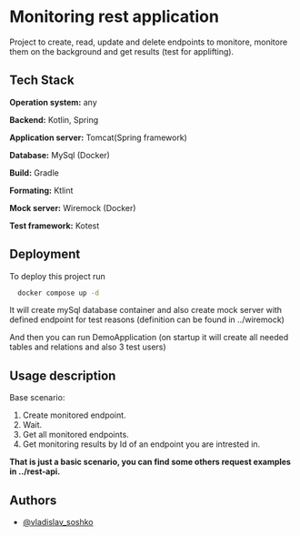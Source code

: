 
# Monitoring rest application
Project to create, read, update and delete endpoints to monitore, monitore them on the background and get results (test for applifting).




## Tech Stack

**Operation system:** any 

**Backend:** Kotlin, Spring

**Application server:** Tomcat(Spring framework)

**Database:** MySql (Docker)

**Build:** Gradle

**Formating:** Ktlint

**Mock server:** Wiremock (Docker)

**Test framework:** Kotest

## Deployment

To deploy this project run

```bash
  docker compose up -d
```
It will create mySql database container and also create mock server with defined endpoint for test reasons (definition can be found in ../wiremock)

And then you can run DemoApplication (on startup it will create all needed tables and relations and also 3 test users) 


## Usage description
Base scenario:
1. Create monitored endpoint.
2. Wait.
3. Get all monitored endpoints.
4. Get monitoring results by Id of an endpoint you are intrested in.

**That is just a basic scenario, you can find some others request examples in ../rest-api.**




## Authors

- [@vladislav_soshko](https://github.com/GreenTheSnail)

